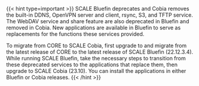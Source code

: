 ---
---

{{< hint type=important >}}
SCALE Bluefin deprecates and Cobia removes the built-in DDNS, OpenVPN server and client, rsync, S3, and TFTP service. 
The WebDAV service and share feature are also deprecated in Bluefin and removed in Cobia. 
New applications are available in Bluefin to serve as replacements for the functions these services provided.

To migrate from CORE to SCALE Cobia, first upgrade to and migrate from the latest release of CORE to the latest release of SCALE Bluefin (22.12.3.4).  
While running SCALE Bluefin, take the necessary steps to transition from these deprecated services to the applications that replace them, then upgrade to SCALE Cobia (23.10). 
You can install the applications in either Bluefin or Cobia releases.
{{< /hint >}}